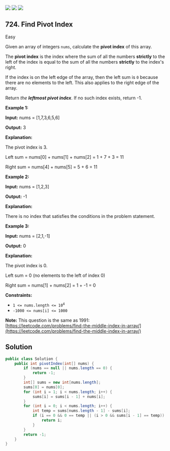 [![](https://img.shields.io/github/stars/javadev/LeetCode-in-Java?label=Stars&style=flat-square)](https://github.com/javadev/LeetCode-in-Java)
[![](https://img.shields.io/github/forks/javadev/LeetCode-in-Java?label=Fork%20me%20on%20GitHub%20&style=flat-square)](https://github.com/javadev/LeetCode-in-Java/fork)
[![](https://img.shields.io/badge/-LeetCode%20in%20Kotlin-blue?style=flat-square)](https://github.com/javadev/LeetCode-in-Kotlin)

## 724\. Find Pivot Index

Easy

Given an array of integers `nums`, calculate the **pivot index** of this array.

The **pivot index** is the index where the sum of all the numbers **strictly** to the left of the index is equal to the sum of all the numbers **strictly** to the index's right.

If the index is on the left edge of the array, then the left sum is `0` because there are no elements to the left. This also applies to the right edge of the array.

Return _the **leftmost pivot index**_. If no such index exists, return -1.

**Example 1:**

**Input:** nums = [1,7,3,6,5,6]

**Output:** 3

**Explanation:** 

The pivot index is 3. 

Left sum = nums[0] + nums[1] + nums[2] = 1 + 7 + 3 = 11 

Right sum = nums[4] + nums[5] = 5 + 6 = 11

**Example 2:**

**Input:** nums = [1,2,3]

**Output:** -1

**Explanation:** 

There is no index that satisfies the conditions in the problem statement.

**Example 3:**

**Input:** nums = [2,1,-1]

**Output:** 0

**Explanation:** 

The pivot index is 0. 

Left sum = 0 (no elements to the left of index 0) 

Right sum = nums[1] + nums[2] = 1 + -1 = 0

**Constraints:**

*   <code>1 <= nums.length <= 10<sup>4</sup></code>
*   `-1000 <= nums[i] <= 1000`

**Note:** This question is the same as 1991: [https://leetcode.com/problems/find-the-middle-index-in-array/](https://leetcode.com/problems/find-the-middle-index-in-array/)

## Solution

```java
public class Solution {
    public int pivotIndex(int[] nums) {
        if (nums == null || nums.length == 0) {
            return -1;
        }
        int[] sums = new int[nums.length];
        sums[0] = nums[0];
        for (int i = 1; i < nums.length; i++) {
            sums[i] = sums[i - 1] + nums[i];
        }
        for (int i = 0; i < nums.length; i++) {
            int temp = sums[nums.length - 1] - sums[i];
            if (i == 0 && 0 == temp || (i > 0 && sums[i - 1] == temp)) {
                return i;
            }
        }
        return -1;
    }
}
```